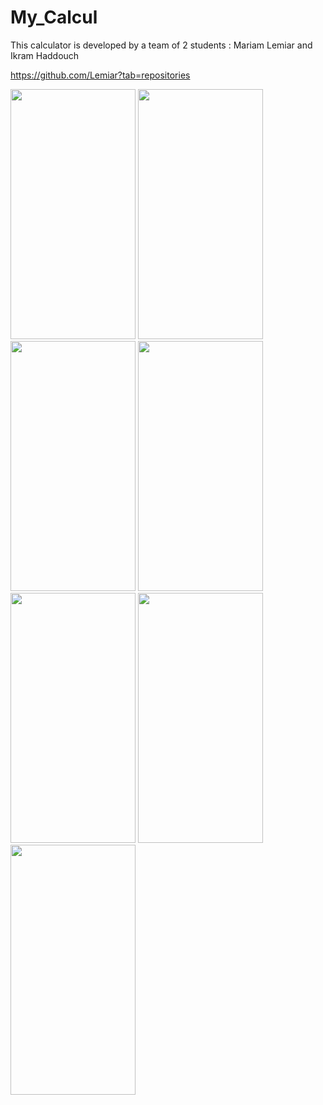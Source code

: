 # My_Calcul
This calculator is developed by a team of 2 students : Mariam Lemiar and Ikram Haddouch

https://github.com/Lemiar?tab=repositories
<div>
<img src="https://user-images.githubusercontent.com/115647126/206800127-fc691476-2903-4d1a-b924-46689dd5bddf.jpg" width="200" height="400">
<img src="https://user-images.githubusercontent.com/115647126/206800150-39c57cc5-b699-42b0-be3e-378347405326.jpg" width="200" height="400">
<img src="https://user-images.githubusercontent.com/115647126/206800161-300c2ade-f4b0-457d-ba81-ce42e3a1cc3d.jpg" width="200" height="400">
<img src="https://user-images.githubusercontent.com/115647126/206800181-66385eaf-f983-4656-a4fd-e4531c06c983.jpg" width="200" height="400">
<img src="https://user-images.githubusercontent.com/115647126/206800223-15c51b79-6224-47df-8465-cb8b78624f42.jpg" width="200" height="400">
<img src="https://user-images.githubusercontent.com/115647126/206800233-e64bccc8-7c72-45ee-9ae1-d0c95b17843d.jpg" width="200" height="400">
<img src="https://user-images.githubusercontent.com/115647126/206800301-3369db77-7247-4f22-b677-68ba93fd2949.jpg" width="200" height="400">
</div>
